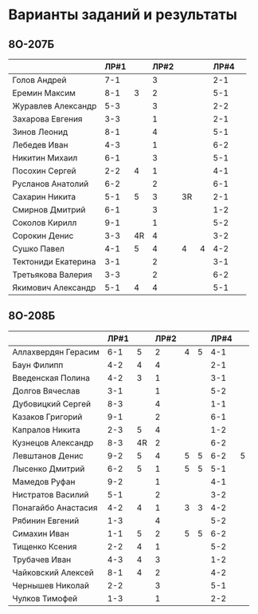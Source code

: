 # Варианты заданий и результаты

## 8О-207Б
|                     | ЛР#1 |   | ЛР#2 |   |   | ЛР#4 |   |
|---------------------|------|---|------|---|---|------|---|
| Голов Андрей        | 7-1  |   |  3   |   |   | 2-1  |   |
| Еремин Максим       | 8-1  | 3 |  2   |   |   | 5-1  |   |
| Журавлев Александр  | 5-3  |   |  3   |   |   | 2-2  |   |
| Захарова Евгения    | 3-3  |   |  1   |   |   | 2-1  |   |
| Зинов  Леонид       | 8-1  |   |  4   |   |   | 5-1  |   |
| Лебедев Иван        | 4-3  |   |  1   |   |   | 6-2  |   |
| Никитин Михаил      | 6-1  |   |  3   |   |   | 5-1  |   |
| Посохин Сергей      | 2-2  | 4 |  1   |   |   | 4-1  |   |
| Русланов Анатолий   | 6-2  |   |  2   |   |   | 6-1  |   |
| Сахарин Никита      | 5-1  | 5 |  3   | 3R|   | 2-1  |   |
| Смирнов Дмитрий     | 6-1  |   |  3   |   |   | 1-2  |   |
| Соколов Кирилл      | 9-1  |   |  1   |   |   | 5-2  |   |
| Сорокин Денис       | 3-3  | 4R|  4   |   |   | 3-2  |   |
| Сушко Павел         | 4-1  | 5 |  4   | 4 | 4 | 4-2  |   |
| Тектониди Екатерина | 3-1  |   |  2   |   |   | 3-1  |   |
| Третьякова Валерия  | 3-3  |   |  2   |   |   | 6-2  |   |
| Якимович Александр  | 5-1  | 4 |  4   |   |   | 5-1  |   |

## 8О-208Б
|                     | ЛР#1 |   | ЛР#2 |   |   | ЛР#4 |   |
|---------------------|------|---|------|---|---|------|---|
| Аллахвердян Герасим | 6-1  | 5 |  2   | 4 | 5 | 4-1  |   |
| Баун Филипп         | 4-2  | 4 |  4   |   |   | 2-1  |   |
| Введенская Полина   | 4-2  | 3 |  1   |   |   | 3-1  |   |
| Долгов Вячеслав     | 3-1  |   |  1   |   |   | 5-2  |   |
| Дубовицкий Сергей   | 8-3  |   |  4   |   |   | 1-1  |   |
| Казаков Григорий    | 9-1  |   |  2   |   |   | 6-1  |   |
| Капралов Никита     | 2-3  | 5 |  4   |   |   | 1-2  |   |
| Кузнецов Александр  | 8-3  |4R |  2   |   |   | 6-2  |   |
| Левштанов Денис     | 9-2  | 5 |  4   | 5 | 5 | 6-2  | 5 |
| Лысенко Дмитрий     | 6-2  | 5 |  1   | 5 | 5 | 5-1  |   |
| Мамедов Руфан       | 9-2  |   |  1   |   |   | 4-1  |   |
| Нистратов Василий   | 5-1  |   |  2   |   |   | 3-2  |   |
| Понагайбо Анастасия | 4-2  | 4 |  1   | 3 | 3 | 4-2  |   |
| Рябинин Евгений     | 1-3  |   |  4   |   |   | 5-2  |   |
| Симахин Иван        | 1-1  | 5 |  2   | 5 | 5 | 6-2  |   |
| Тищенко Ксения      | 2-2  | 4 |  1   |   |   | 5-2  |   |
| Трубачев Иван       | 4-3  | 4 |  3   |   |   | 1-2  |   |
| Чайковский Алексей  | 8-1  | 4 |  2   |   |   | 4-2  |   |
| Чернышев Николай    | 2-2  |   |  3   |   |   | 5-1  |   |
| Чулков Тимофей      | 1-3  |   |  1   |   |   | 2-2  |   |
